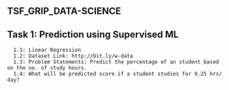 ## TSF_GRIP_DATA-SCIENCE

## Task 1: Prediction using Supervised ML

      1.1: Linear Regression
      1.2: Dataset Link: http://bit.ly/w-data
      1.3: Problem Statements: Predict the percentage of an student based on the no. of study hours.
      1.4: What will be predicted score if a student studies for 9.25 hrs/ day?
